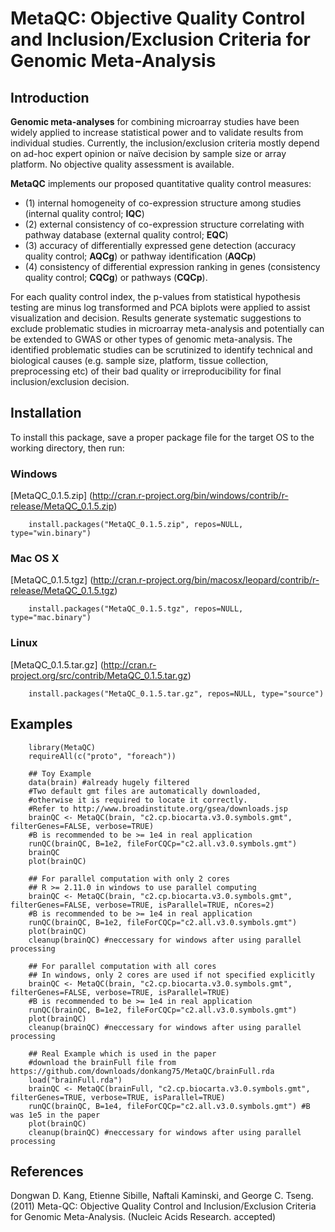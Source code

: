 MetaQC: Objective Quality Control and Inclusion/Exclusion Criteria for Genomic Meta-Analysis
============================================================================

Introduction
------------
__Genomic meta-analyses__ for combining microarray studies have been widely applied to increase statistical power and to validate results from individual studies. Currently, the inclusion/exclusion criteria mostly depend on ad-hoc expert opinion or naïve decision by sample size or array platform. No objective quality assessment is available. 

__MetaQC__ implements our proposed quantitative quality control measures: 

* (1) internal homogeneity of co-expression structure among studies (internal quality control; __IQC__)
* (2) external consistency of co-expression structure correlating with pathway database (external quality control; __EQC__)
* (3) accuracy of differentially expressed gene detection (accuracy quality control; __AQCg__) or pathway identification (__AQCp__)
* (4) consistency of differential expression ranking in genes (consistency quality control; __CQCg__) or pathways (__CQCp__). 

For each quality control index, the p-values from statistical hypothesis testing are minus log transformed and PCA biplots were applied to assist visualization and decision. Results generate systematic suggestions to exclude problematic studies in microarray meta-analysis and potentially can be extended to GWAS or other types of genomic meta-analysis. The identified problematic studies can be scrutinized to identify technical and biological causes (e.g. sample size, platform, tissue collection, preprocessing etc) of their bad quality or irreproducibility for final inclusion/exclusion decision.

Installation
--------------
To install this package, save a proper package file for the target OS to the working directory, then run:

### Windows            
[MetaQC_0.1.5.zip] (http://cran.r-project.org/bin/windows/contrib/r-release/MetaQC_0.1.5.zip)

        install.packages("MetaQC_0.1.5.zip", repos=NULL, type="win.binary")

### Mac OS X            
[MetaQC_0.1.5.tgz] (http://cran.r-project.org/bin/macosx/leopard/contrib/r-release/MetaQC_0.1.5.tgz)

        install.packages("MetaQC_0.1.5.tgz", repos=NULL, type="mac.binary")

### Linux            
[MetaQC_0.1.5.tar.gz] (http://cran.r-project.org/src/contrib/MetaQC_0.1.5.tar.gz)

        install.packages("MetaQC_0.1.5.tar.gz", repos=NULL, type="source")

Examples
-------------
        library(MetaQC)
	    requireAll(c("proto", "foreach"))

	   	## Toy Example
	    data(brain) #already hugely filtered
	    #Two default gmt files are automatically downloaded, 
		#otherwise it is required to locate it correctly.
	    #Refer to http://www.broadinstitute.org/gsea/downloads.jsp
	    brainQC <- MetaQC(brain, "c2.cp.biocarta.v3.0.symbols.gmt", filterGenes=FALSE, verbose=TRUE)
		#B is recommended to be >= 1e4 in real application					
	  	runQC(brainQC, B=1e2, fileForCQCp="c2.all.v3.0.symbols.gmt") 
	    brainQC
		plot(brainQC)

	    ## For parallel computation with only 2 cores
		## R >= 2.11.0 in windows to use parallel computing
	    brainQC <- MetaQC(brain, "c2.cp.biocarta.v3.0.symbols.gmt", filterGenes=FALSE, verbose=TRUE, isParallel=TRUE, nCores=2)
	    #B is recommended to be >= 1e4 in real application
	  	runQC(brainQC, B=1e2, fileForCQCp="c2.all.v3.0.symbols.gmt") 
		plot(brainQC)
	    cleanup(brainQC) #neccessary for windows after using parallel processing

	    ## For parallel computation with all cores
		## In windows, only 2 cores are used if not specified explicitly
	    brainQC <- MetaQC(brain, "c2.cp.biocarta.v3.0.symbols.gmt", filterGenes=FALSE, verbose=TRUE, isParallel=TRUE)
		#B is recommended to be >= 1e4 in real application					
	  	runQC(brainQC, B=1e2, fileForCQCp="c2.all.v3.0.symbols.gmt") 
		plot(brainQC)
	    cleanup(brainQC) #neccessary for windows after using parallel processing

		## Real Example which is used in the paper
		#download the brainFull file from https://github.com/downloads/donkang75/MetaQC/brainFull.rda
		load("brainFull.rda")
	    brainQC <- MetaQC(brainFull, "c2.cp.biocarta.v3.0.symbols.gmt", filterGenes=TRUE, verbose=TRUE, isParallel=TRUE)
	  	runQC(brainQC, B=1e4, fileForCQCp="c2.all.v3.0.symbols.gmt") #B was 1e5 in the paper 
		plot(brainQC)
	    cleanup(brainQC) #neccessary for windows after using parallel processing

References
----------
Dongwan D. Kang, Etienne Sibille, Naftali Kaminski, and George C. Tseng. (2011) Meta-QC: Objective Quality Control and Inclusion/Exclusion Criteria for Genomic Meta-Analysis. (Nucleic Acids Research. accepted)

